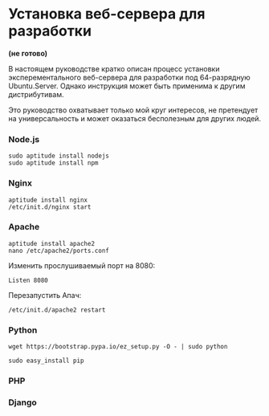 Установка веб-сервера для разработки
====================================

**(не готово)**

В настоящем руководстве кратко описан процесс установки
эксперементального веб-сервера для разработки под 64-разрядную Ubuntu.Server.
Однако инструкция может быть применима к другим дистрибутивам.

Это руководство охватывает только мой круг интересов, не претендует
на универсальность и может оказаться бесполезным для других людей.

### Node.js
```Shell
sudo aptitude install nodejs
sudo aptitude install npm
```

### Nginx
```Shell
aptitude install nginx
/etc/init.d/nginx start
```

### Apache
```Shell
aptitude install apache2
nano /etc/apache2/ports.conf
```
Изменить прослушиваемый порт на 8080:
```Conf
Listen 8080
```
Перезапустить Апач:
```Shell
/etc/init.d/apache2 restart
```

### Python

```Shell
wget https://bootstrap.pypa.io/ez_setup.py -O - | sudo python

sudo easy_install pip
```


### PHP

### Django
